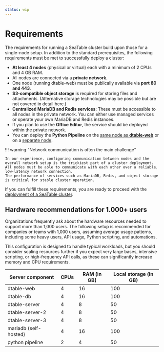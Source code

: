 ```yaml
---
status: wip
---
```


# Requirements

The requirements for running a SeaTable cluster build upon those for a single-node setup. In addition to the standard prerequisites, the following requirements must be met to successfully deploy a cluster:

- **At least 4 nodes** (physical or virtual) each with a minimum of 2 CPUs and 4 GB RAM.
- All nodes are connected via a **private network**.
- One node (running dtable-web) must be publically available via **port 80 and 443**.
- **S3-compatible object storage** is required for storing files and attachments. (Alternative storage technologies may be possible but are not covered in detail here.)
- **Centralized MariaDB and Redis services**: These must be accessible to all nodes in the private network. You can either use managed services or operate your own MariaDB and Redis instances.
- If you plan to use the **Office Editor**, the service should be deployed within the private network.
- You can deploy the **Python Pipeline** on the [same node as **dtable-web**](../components/python-pipeline.md) or on a [separate node](../advanced/python-pipeline-dedicated-server.md).

!!! warning "Network communication is often the main challenge"  

    In our experience, configuring communication between nodes and the overall network setup is the trickiest part of a cluster deployment.
    All nodes must be able to communicate with each other over a reliable, low-latency network connection.
    The performance of services such as MariaDB, Redis, and object storage is critical for stable cluster operation.

If you can fulfill these requirements, you are ready to proceed with the [deployment of a SeaTable cluster](./basic-setup-with-external-services.md).

## Hardware recommendations for 1.000+ users

Organizations frequently ask about the hardware resources needed to support more than 1,000 users. The following setup is recommended for companies or teams with 1,000 users, assuming average usage patterns, including some heavy users, API usage, Python scripting, and automations.

This configuration is designed to handle typical workloads, but you should consider scaling resources further if you expect very large bases, intensive scripting, or high-frequency API calls, as these can significantly increase memory and CPU requirements.

| Server component | CPUs | RAM (in GB) | Local storage (in GB) |
| --- | --- | --- | --- | 
| dtable-web        | 4 | 16 | 100 |
| dtable-db         | 4 | 16 | 100 |
| dtable-server   | 4 | 8 | 50 |
| dtable-server-2   | 4 | 8 | 50 |
| dtable-server-3   | 4 | 8 | 50 |
| mariadb (self-hosted) | 4 | 16 | 100 |
| python pipeline | 2 | 4 | 50 |